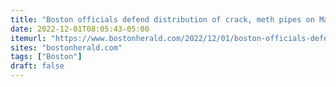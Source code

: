 ```yaml
---
title: "Boston officials defend distribution of crack, meth pipes on Mass and Cass"
date: 2022-12-01T08:05:43-05:00
itemurl: "https://www.bostonherald.com/2022/12/01/boston-officials-defend-distribution-of-crack-meth-pipes-on-mass-and-cass/"
sites: "bostonherald.com"
tags: ["Boston"]
draft: false
---
```


